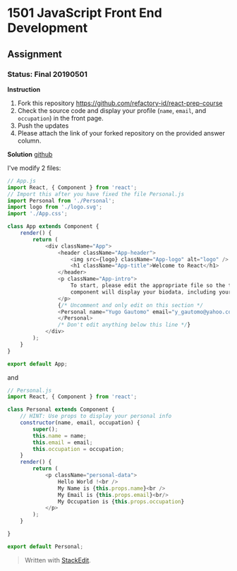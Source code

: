 # 1501 JavaScript Front End Development
## Assignment
### Status: Final 20190501

**Instruction**
 1. Fork this repository https://github.com/refactory-id/react-prep-course
 2. Check the source code and display your profile (`name`, `email`, and `occupation`) in the front page.
 3. Push the updates
 4. Please attach the link of your forked repository on the provided answer column.

**Solution**
[github](https://github.com/ygautomo/react-prep-course)

I've modify 2 files:
```JavaScript
// App.js
import React, { Component } from 'react';
// Import this after you have fixed the file Personal.js
import Personal from './Personal';
import logo from './logo.svg';
import './App.css';

class App extends Component {
	render() {
		return (
			<div className="App">
				<header className="App-header">
					<img src={logo} className="App-logo" alt="logo" />
					<h1 className="App-title">Welcome to React</h1>
				</header>
				<p className="App-intro">
					To start, please edit the appropriate file so the the below "Personal" (<strong>check the source code!</strong>) 
					component will display your biodata, including your name, email and occupation ('refactory student')
				</p> 
				{/* Uncomment and only edit on this section */
				<Personal name="Yugo Gautomo" email="y_gautomo@yahoo.com" occupation="Refactory Student">
				</Personal>
				/* Don't edit anything below this line */}
			</div>
		);
	}
}

export default App;

```

and
```JavaScript
// Personal.js
import React, { Component } from 'react';

class Personal extends Component {
	// HINT: Use props to display your personal info
	constructor(name, email, occupation) {
		super();
		this.name = name;
		this.email = email;
		this.occupation = occupation;
	}
	render() {
		return (
			<p className="personal-data">
				Hello World !<br />
				My Name is {this.props.name}<br />
				My Email is {this.props.email}<br/>
				My Occupation is {this.props.occupation}
			</p>
		);
	}

}

export default Personal;

```

> Written with [StackEdit](https://stackedit.io/).